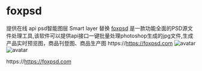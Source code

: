 # foxpsd
提供在线 api psd智能图层 Smart layer 替换
[foxpsd](https://https://foxpsd.com) 是一款功能全面的PSD源文件处理工具,该软件可以提供api接口一键批量处理photoshop生成的jpg文件,生成产品实时预览图，商品刊登图、商品生产图
https://https://foxpsd.com
![avatar](https://img.foxpsd.com/github_index.png)
![avatar](https://img.foxpsd.com/github_bianjiq.png)

https://https://foxpsd.com
